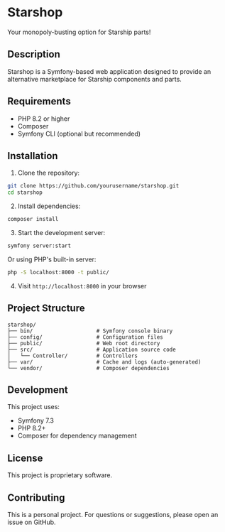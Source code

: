 # Starshop

Your monopoly-busting option for Starship parts!

## Description

Starshop is a Symfony-based web application designed to provide an alternative marketplace for Starship components and parts.

## Requirements

- PHP 8.2 or higher
- Composer
- Symfony CLI (optional but recommended)

## Installation

1. Clone the repository:
```bash
git clone https://github.com/yourusername/starshop.git
cd starshop
```

2. Install dependencies:
```bash
composer install
```

3. Start the development server:
```bash
symfony server:start
```

Or using PHP's built-in server:
```bash
php -S localhost:8000 -t public/
```

4. Visit `http://localhost:8000` in your browser

## Project Structure

```
starshop/
├── bin/                    # Symfony console binary
├── config/                 # Configuration files
├── public/                 # Web root directory
├── src/                    # Application source code
│   └── Controller/         # Controllers
├── var/                    # Cache and logs (auto-generated)
└── vendor/                 # Composer dependencies
```

## Development

This project uses:
- Symfony 7.3
- PHP 8.2+
- Composer for dependency management

## License

This project is proprietary software.

## Contributing

This is a personal project. For questions or suggestions, please open an issue on GitHub. 